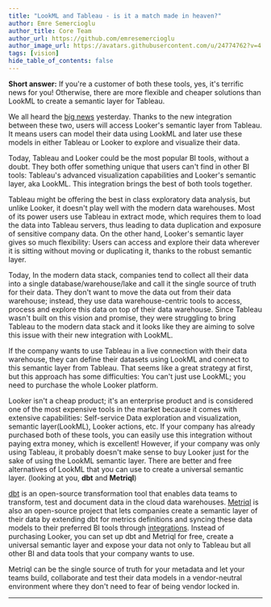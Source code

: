 ```yaml
---
title: "LookML and Tableau - is it a match made in heaven?"
author: Emre Semercioglu
author_title: Core Team
author_url: https://github.com/emresemercioglu
author_image_url: https://avatars.githubusercontent.com/u/24774762?v=4
tags: [vision]
hide_table_of_contents: false
---
```


**Short answer:** If you're a customer of both these tools, yes, it's terrific news for you! Otherwise, there are more flexible and cheaper solutions than LookML to create a semantic layer for Tableau.
<!--truncate-->

We all heard the [big news](https://www.tableau.com/about/blog/2021/10/expanding-google-partnership-tableau-integrations-looker-bigquery) yesterday. Thanks to the new integration between these two, users will access Looker's semantic layer from Tableau. It means users can model their data using LookML and later use these models in either Tableau or Looker to explore and visualize their data.

Today, Tableau and Looker could be the most popular BI tools, without a doubt. They both offer something unique that users can't find in other BI tools: Tableau's advanced visualization capabilities and Looker's semantic layer, aka LookML. This integration brings the best of both tools together. 

Tableau might be offering the best in class exploratory data analysis, but unlike Looker, it doesn't play well with the modern data warehouses. Most of its power users use Tableau in extract mode, which requires them to load the data into Tableau servers, thus leading to data duplication and exposure of sensitive company data. On the other hand, Looker's semantic layer gives so much flexibility: Users can access and explore their data wherever it is sitting without moving or duplicating it, thanks to the robust semantic layer. 

Today, In the modern data stack, companies tend to collect all their data into a single database/warehouse/lake and call it the single source of truth for their data. They don't want to move the data out from their data warehouse; instead, they use data warehouse-centric tools to access, process and explore this data on top of their data warehouse. Since Tableau wasn't built on this vision and promise, they were struggling to bring Tableau to the modern data stack and it looks like they are aiming to solve this issue with their new integration with LookML.

If the company wants to use Tableau in a live connection with their data warehouse, they can define their datasets using LookML and connect to this semantic layer from Tableau. That seems like a great strategy at first, but this approach has some difficulties: You can't just use LookML; you need to purchase the whole Looker platform. 

Looker isn't a cheap product; it's an enterprise product and is considered one of the most expensive tools in the market because it comes with extensive capabilities: Self-service Data exploration and visualization, semantic layer(LookML), Looker actions, etc. If your company has already purchased both of these tools, you can easily use this integration without paying extra money, which is excellent! However, if your company was only using Tableau, it probably doesn't make sense to buy Looker just for the sake of using the LookML semantic layer. There are better and free alternatives of LookML that you can use to create a universal semantic layer. (looking at you, **dbt** and **Metriql**)

[dbt](https://www.getdbt.com) is an open-source transformation tool that enables data teams to transform, test and document data in the cloud data warehouses. [Metriql](https://metriql.com) is also an open-source project that lets companies create a semantic layer of their data by extending dbt for metrics definitions and syncing these data models to their preferred BI tools through [integrations](https://metriql.com/integrations/bi-tools/index). Instead of purchasing Looker, you can set up dbt and Metriql for free, create a universal semantic layer and expose your data not only to Tableau but all other BI and data tools that your company wants to use.

Metriql can be the single source of truth for your metadata and let your teams build, collaborate and test their data models in a vendor-neutral environment where they don't need to fear of being vendor locked in.

-----

